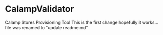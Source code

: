 # CalampValidator
Calamp Stores Provisioning Tool
This is the first change
hopefully it works...
file was renamed to "update readme.md"
